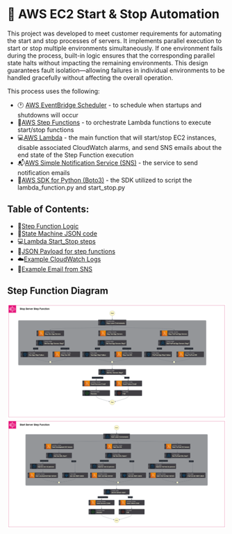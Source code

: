 # 🥅 AWS EC2 Start & Stop Automation

This project was developed to meet customer requirements for automating the start and stop processes of servers. It implements parallel execution to start or stop multiple environments simultaneously. If one environment fails during the process, built-in logic ensures that the corresponding parallel state halts without impacting the remaining environments. This design guarantees fault isolation—allowing failures in individual environments to be handled gracefully without affecting the overall operation.

This process uses the following:
- 🕐 [AWS EventBridge Scheduler](https://docs.aws.amazon.com/scheduler/latest/UserGuide/what-is-scheduler.html) - to schedule when startups and shutdowns will occur
- 🧠[AWS Step Functions](https://docs.aws.amazon.com/step-functions/latest/dg/welcome.html) - to orchestrate Lambda functions to execute start/stop functions
- 💻[AWS Lambda](https://docs.aws.amazon.com/lambda/latest/dg/welcome.html) - the main function that will start/stop EC2 instances, disable associated CloudWatch alarms, and send SNS emails about the end state of the Step Function execution
- 📬[AWS Simple Notification Service (SNS)](https://docs.aws.amazon.com/sns/latest/dg/welcome.html) - the service to send notification emails 
- 📖[AWS SDK for Python (Boto3)](https://boto3.amazonaws.com/v1/documentation/api/latest/index.html) - the SDK utilized to script the lambda_function.py and start_stop.py

## Table of Contents:
- 🧠[Step Function Logic](./docs/step_function_steps.md)
- 📃[State Machine JSON code](./docs/state_machine.md)
- 💻[Lambda Start_Stop steps](./docs/start_stop.md)
- 📃[JSON Payload for step functions](./docs/JSON_payload.md)
- ☁️[Example CloudWatch Logs](./docs/cloudwatch.md)
- 📧[Example Email from SNS](./docs/sns.md)

## Step Function Diagram
![Stop State Machine](./docs/img/parallel_stop_arch.png)
![Start State Machine](./docs/img/parallel_start_arch.png)
